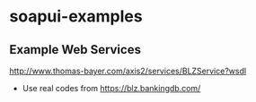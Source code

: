 # soapui-examples

## Example Web Services
http://www.thomas-bayer.com/axis2/services/BLZService?wsdl
 * Use real codes from https://blz.bankingdb.com/
